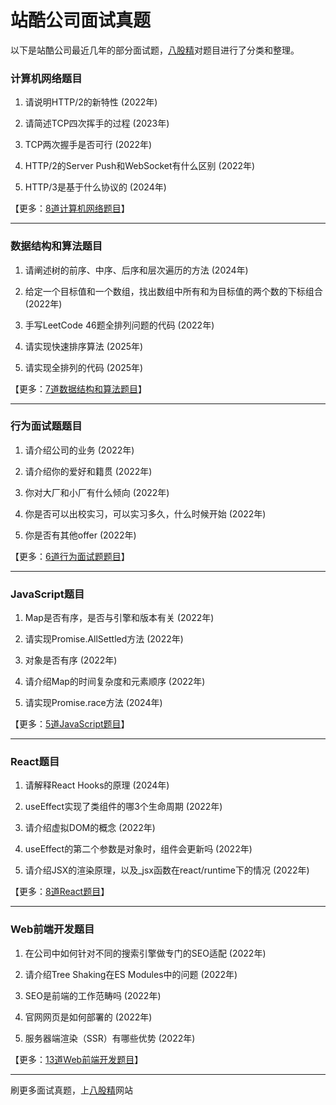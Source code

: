 # 站酷公司面试真题

以下是站酷公司最近几年的部分面试题，[八股精](https://www.bagujing.com)对题目进行了分类和整理。

### 计算机网络题目

1. 请说明HTTP/2的新特性 (2022年) 

2. 请简述TCP四次挥手的过程 (2023年) 

3. TCP两次握手是否可行 (2022年) 

4. HTTP/2的Server Push和WebSocket有什么区别 (2022年) 

5. HTTP/3是基于什么协议的 (2024年) 

【更多：[8道计算机网络题目](https://www.bagujing.com/companies)】


---

### 数据结构和算法题目

1. 请阐述树的前序、中序、后序和层次遍历的方法 (2024年) 

2. 给定一个目标值和一个数组，找出数组中所有和为目标值的两个数的下标组合 (2022年) 

3. 手写LeetCode 46题全排列问题的代码 (2022年) 

4. 请实现快速排序算法 (2025年) 

5. 请实现全排列的代码 (2025年) 

【更多：[7道数据结构和算法题目](https://www.bagujing.com/companies)】


---

### 行为面试题题目

1. 请介绍公司的业务 (2022年) 

2. 请介绍你的爱好和籍贯 (2022年) 

3. 你对大厂和小厂有什么倾向 (2022年) 

4. 你是否可以出校实习，可以实习多久，什么时候开始 (2022年) 

5. 你是否有其他offer (2022年) 

【更多：[6道行为面试题题目](https://www.bagujing.com/companies)】


---

### JavaScript题目

1. Map是否有序，是否与引擎和版本有关 (2022年) 

2. 请实现Promise.AllSettled方法 (2022年) 

3. 对象是否有序 (2022年) 

4. 请介绍Map的时间复杂度和元素顺序 (2022年) 

5. 请实现Promise.race方法 (2024年) 

【更多：[5道JavaScript题目](https://www.bagujing.com/companies)】


---

### React题目

1. 请解释React Hooks的原理 (2024年) 

2. useEffect实现了类组件的哪3个生命周期 (2022年) 

3. 请介绍虚拟DOM的概念 (2022年) 

4. useEffect的第二个参数是对象时，组件会更新吗 (2022年) 

5. 请介绍JSX的渲染原理，以及_jsx函数在react/runtime下的情况 (2022年) 

【更多：[8道React题目](https://www.bagujing.com/companies)】


---

### Web前端开发题目

1. 在公司中如何针对不同的搜索引擎做专门的SEO适配 (2022年) 

2. 请介绍Tree Shaking在ES Modules中的问题 (2022年) 

3. SEO是前端的工作范畴吗 (2022年) 

4. 官网网页是如何部署的 (2022年) 

5. 服务器端渲染（SSR）有哪些优势 (2022年) 

【更多：[13道Web前端开发题目](https://www.bagujing.com/companies)】


---

刷更多面试真题，上[八股精](https://www.bagujing.com)网站